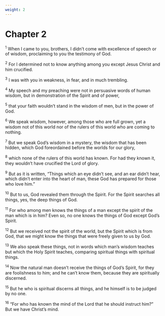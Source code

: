 ```yaml
---
weight: 2
---
```


# Chapter 2

<sup>1</sup> When I came to you, brothers, I didn’t come with excellence of speech or of wisdom, proclaiming to you the testimony of God. 

<sup>2</sup> For I determined not to know anything among you except Jesus Christ and him crucified. 

<sup>3</sup> I was with you in weakness, in fear, and in much trembling. 

<sup>4</sup> My speech and my preaching were not in persuasive words of human wisdom, but in demonstration of the Spirit and of power, 

<sup>5</sup> that your faith wouldn’t stand in the wisdom of men, but in the power of God. 

<sup>6</sup> We speak wisdom, however, among those who are full grown, yet a wisdom not of this world nor of the rulers of this world who are coming to nothing. 

<sup>7</sup> But we speak God’s wisdom in a mystery, the wisdom that has been hidden, which God foreordained before the worlds for our glory, 

<sup>8</sup> which none of the rulers of this world has known. For had they known it, they wouldn’t have crucified the Lord of glory. 

<sup>9</sup> But as it is written, “Things which an eye didn’t see, and an ear didn’t hear, which didn’t enter into the heart of man, these God has prepared for those who love him.” 

<sup>10</sup> But to us, God revealed them through the Spirit. For the Spirit searches all things, yes, the deep things of God. 

<sup>11</sup> For who among men knows the things of a man except the spirit of the man which is in him? Even so, no one knows the things of God except God’s Spirit. 

<sup>12</sup> But we received not the spirit of the world, but the Spirit which is from God, that we might know the things that were freely given to us by God. 

<sup>13</sup> We also speak these things, not in words which man’s wisdom teaches but which the Holy Spirit teaches, comparing spiritual things with spiritual things. 

<sup>14</sup> Now the natural man doesn’t receive the things of God’s Spirit, for they are foolishness to him; and he can’t know them, because they are spiritually discerned. 

<sup>15</sup> But he who is spiritual discerns all things, and he himself is to be judged by no one. 

<sup>16</sup> “For who has known the mind of the Lord that he should instruct him?” But we have Christ’s mind. 


